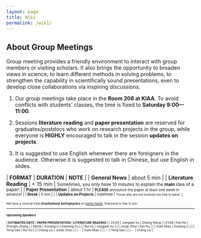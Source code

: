 ```yaml
---
layout: page
title: Wiki
permalink: /wiki/
---
```


<style>
table {
  font-family: arial, sans-serif;
  border-collapse: collapse;
  width: 100%;
}

td, th {
  border: 1px solid #dddddd;
  text-align: left;
  padding: 8px;
}

tr:nth-child(odd) {
  background-color: #dddddd;
}
</style>

## About Group Meetings

Group meeting provides a friendly environment to interact with group
members or visiting scholars.  It also brings the opportunity to broaden views
in science, to learn different methods in solving problems, to strengthen the
capability in scientifically sound presentations, even to develop close
collaborations via inspiring discussions. 

1. Our group meetings take place in the <b>Room 208 at KIAA</b>. To avoid
   conflicts with students' classes, the time is fixed to <b>Saturday
   9:00—11:00</b>. 

2. Sessions **literature reading** and **paper presentation** are reserved for
   graduates/postdocs who work on research projects in the group, while
   everyone is <b>HIGHLY</b> encouraged to talk in the session **updates on
   projects**.

3. It is suggested to use English whenever there are foreigners in the
   audience.  Otherwise it is suggested to talk in Chinese, but use English in
   slides. 

| **FORMAT** | **DURATION** | **NOTE** |
| **General News** | about 5 min |
| **Literature Reading** | < 15 min | <small>Sometimes, you only have 10 minutes to explain the <b>main</b> idea of a paper! |
| **Paper Presentation** | about 1 hr | <small><b>PLEASE</b> announce the paper at least one week in advance! |
| **Break** | 5 min | |
| **Updates on Projects** | indefinite | <small>Those who are not involved are free to leave. |

<p></p>

We have a Journal Club **Gravitational Astrophysics** on
[benty-fields](https://benty-fields.com/). Everyone is free to join.

<p></p>

---

#### Upcoming Speakers

| **ESTIMATED DATE**  | **PAPER PRESENTATION** | **LITERATURE READING** |
| 25/05 | Jiangwei Xu | Zihang Wang |
| 01/06 | Fan Hu | Zhongfu Zhang |
| 08/06 | Xuxiang Li | Dewang Xu |
| | Rui Xu | Jiangwei Xu |
| | Junjie Zhao | Fan Hu |
| | Xueli Miao | Xuxiang Li |
| | Yong Gao | Rui Xu |
| | Chang Liu | Junjie Zhao |
| | -- | Xueli Miao |
| | -- | Yong Gao |
| | -- | Chang Liu |

<p></p>
